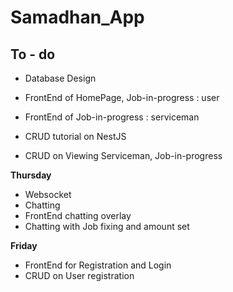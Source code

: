# Samadhan_App

## To - do

- Database Design

- FrontEnd of HomePage, Job-in-progress : user
- FrontEnd of Job-in-progress : serviceman
- CRUD tutorial on NestJS
- CRUD on Viewing Serviceman, Job-in-progress

**Thursday**

- Websocket
- Chatting
- FrontEnd chatting overlay
- Chatting with Job fixing and amount set

**Friday**

- FrontEnd for Registration and Login
- CRUD on User registration
